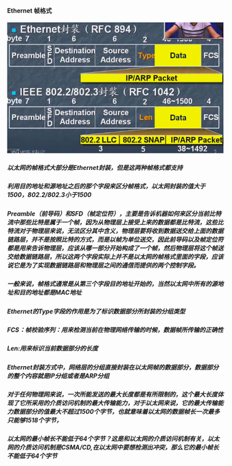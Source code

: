 #### Ethernet 帧格式

![](/assets/18-5-1-1.png)

##### 以太网的帧格式大部分是Ethernet封装，但是这两种帧格式都支持
##### 利用目的地址和源地址之后的那个字段来区分帧格式，以太网封装的值大于1500，802.2/802.3小于1500

##### Preamble（前导码）和SFD（帧定位符），主要是告诉机器如何来区分当前比特流中那些比特是属于一个帧，因为从物理层上接受上来的数据都是比特流，这些比特流对于物理层来说，无法区分其中含义，物理层要将收到数据送交给上面的数据链路层，并不是按照比特的方式，而是以帧为单位送交，因此前导码以及帧定位符都是用来告诉物理层，应该从哪一部分开始构成了一个帧，然后物理层将这个帧送交给数据链路层，所以这两个字段实际上并不是以太网的帧格式里面的字段，应该说它是为了实现数据链路层和物理层之间的通信而提供的两个控制字段。

##### 一般来说，帧格式通常是从第三个字段目的地址开始的，当然以太网中所有的源地址和目的地址都是MAC地址
##### Ethernet的Type字段的作用是为了标识数据部分所封装的分组类型
##### FCS：帧校验序列：用来检测当前在物理网络传输的时候，数据帧所传输的正确性

##### Len:用来标识当前数据部分的长度

##### Ethernet封装方式中，网络层的分组直接封装在以太网帧的数据部分，数据部分的整个内容就是IP分组或者是ARP分组

##### 对于任何物理网来说，一次所能发送的最大长度都是有所限制的，这个最大长度体现了它所采用的介质访问机制的最大传输能力，对于以太网来说，它的最大传输能力数据部分的值最大不超过1500个字节，也就意味着以太网的数据帧长一次最多只能够1518个字节，

##### 以太网的最小帧长不能低于64个字节？这是和以太网的介质访问机制有关，以太网的介质访问机制是CSMA/CD,在以太网中要想检测出冲突，那么它的最小帧长不能低于64个字节

